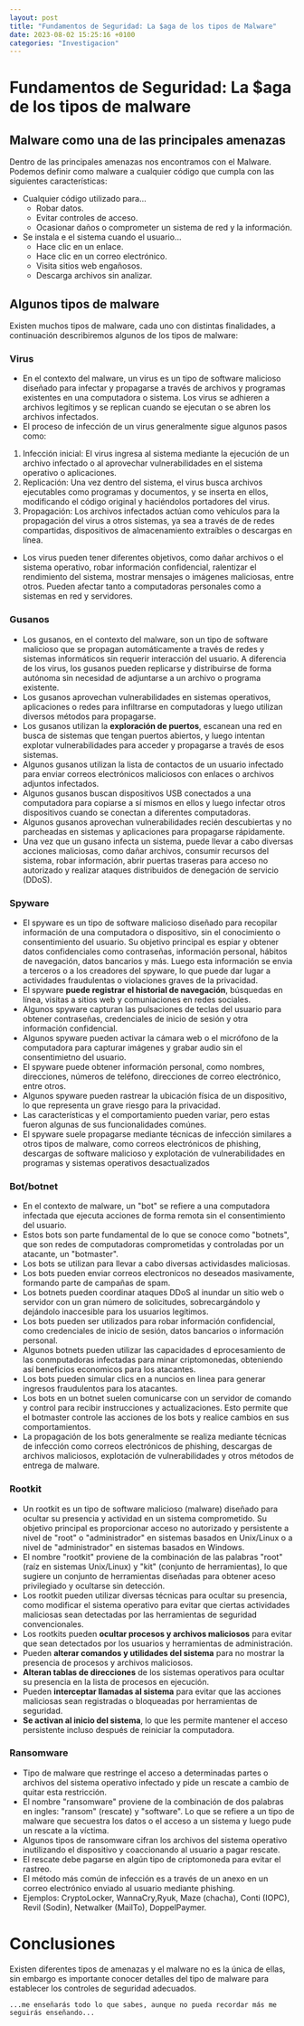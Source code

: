 ```yaml
---
layout: post
title: "Fundamentos de Seguridad: La $aga de los tipos de Malware"
date: 2023-08-02 15:25:16 +0100
categories: "Investigacion"
---
```


# Fundamentos de Seguridad: La $aga de los tipos de malware
## Malware como una de las principales amenazas
Dentro de las principales amenazas nos encontramos con el Malware.
Podemos definir como malware a cualquier código que cumpla con las siguientes características:
- Cualquier código utilizado para...
	- Robar datos.
	- Evitar controles de acceso.
	- Ocasionar daños o comprometer un sistema de red y la información.
- Se instala e el sistema cuando el usuario...
	- Hace clic en un enlace.
	- Hace clic en un correo electrónico.
	- Visita sitios web engañosos.
	- Descarga archivos sin analizar.
## Algunos tipos de malware
Existen muchos tipos de malware, cada uno con distintas finalidades, a continuación describiremos algunos de los tipos de malware:

### Virus
- En el contexto del malware, un virus es un tipo de software malicioso diseñado para infectar y propagarse a través de archivos y programas existentes en una computadora o sistema. Los virus se adhieren a archivos legítimos y se replican cuando se ejecutan o se abren los archivos infectados.
- El proceso de infección de un virus generalmente sigue algunos pasos como:
1. Infección inicial: El virus ingresa al sistema mediante la ejecución de un archivo infectado o al aprovechar vulnerabilidades en el sistema operativo o aplicaciones.
2. Replicación: Una vez dentro del sistema, el virus busca archivos ejecutables como programas y documentos, y se inserta en ellos, modificando el código original y haciéndolos portadores del virus.
3. Propagación: Los archivos infectados actúan como vehículos para la propagación del virus a otros sistemas, ya sea a través de de redes compartidas, dispositivos de almacenamiento extraíbles o descargas en línea. 
- Los virus pueden tener diferentes objetivos, como dañar archivos o el sistema operativo, robar información confidencial, ralentizar el rendimiento del sistema, mostrar mensajes o imágenes maliciosas, entre otros. Pueden afectar tanto a computadoras personales como a sistemas en red y servidores.

### Gusanos
- Los gusanos, en el contexto del malware, son un tipo de software malicioso que se propagan automáticamente a través de redes y sistemas informáticos sin requerir interacción del usuario. A diferencia de los virus, los gusanos pueden replicarse y distribuirse de forma autónoma sin necesidad de adjuntarse a un archivo o programa existente.
- Los gusanos aprovechan vulnerabilidades en sistemas operativos, aplicaciones o redes para infiltrarse en computadoras y luego utilizan diversos métodos para propagarse.
- Los gusanos utilizan la __exploración de puertos__, escanean una red en busca de sistemas que tengan puertos abiertos, y luego intentan explotar vulnerabilidades para acceder y propagarse a través de esos sistemas.
- Algunos gusanos utilizan la lista de contactos de un usuario infectado para enviar correos electrónicos maliciosos con enlaces o archivos adjuntos infectados.
- Algunos gusanos buscan dispositivos USB conectados a una computadora para copiarse a sí mismos en ellos y luego infectar otros dispositivos cuando se conectan a diferentes computadoras.
- Algunos gusanos aprovechan vulnerabilidades recién descubiertas y no parcheadas en sistemas y aplicaciones para propagarse rápidamente.
- Una vez que un gusano infecta un sistema, puede llevar a cabo diversas acciones maliciosas, como dañar archivos, consumir recursos del sistema, robar información, abrir puertas traseras para acceso no autorizado y realizar ataques distribuidos de denegación de servicio (DDoS).

### Spyware
- El spyware es un tipo de software malicioso diseñado para recopilar información de una computadora o dispositivo, sin el conocimiento o consentimiento del usuario. Su objetivo principal es espiar y obtener datos confidenciales como contraseñas, información personal, hábitos de navegación, datos bancarios y más. Luego esta información se envia a terceros o a los creadores del spyware, lo que puede dar lugar a actividades fraudulentas o violaciones graves de la privacidad.
- El spyware __puede registrar el historial de navegación__, búsquedas en línea, visitas a sitios web y comuniaciones en redes sociales.
- Algunos spyware capturan las pulsaciones  de teclas del usuario para obtener contraseñas, credenciales de inicio de sesión y otra información confidencial.
- Algunos spyware pueden activar la cámara web o el micrófono de la computadora para capturar imágenes y grabar audio sin el consentimietno del usuario.
- El spyware puede obtener información personal, como nombres, direcciones, números de teléfono, direcciones de correo electrónico, entre otros.
- Algunos spyware pueden rastrear la ubicación física de un dispositivo, lo que representa un grave riesgo para la privacidad.
- Las características y el comportamiento pueden variar, pero estas fueron algunas de sus funcionalidades comúnes.
- El spyware suele propagarse mediante técnicas de infección similares a otros tipos de malware, como correos electrónicos de phishing, descargas de software malicioso y explotación de vulnerabilidades en programas y sistemas operativos desactualizados

### Bot/botnet	
- En el contexto de malware, un "bot" se refiere a una computadora infectada que ejecuta acciones de forma remota sin el consentimiento del usuario.
- Estos bots son parte fundamental de lo que se conoce como "botnets", que son redes de computadoras comprometidas y controladas por un atacante, un "botmaster".
- Los bots se utilizan para llevar a cabo diversas actividasdes maliciosas.
- Los bots pueden enviar correos electronicos no deseados masivamente, formando parte de campañas de spam.
- Los botnets pueden coordinar ataques DDoS al inundar un sitio web o servidor con un gran número de solicitudes, sobrecargándolo y dejándolo inaccesible para los usuarios legítimos.
- Los bots pueden ser utilizados para robar información confidencial, como credenciales de inicio de sesión, datos bancarios o información personal.
- Algunos botnets pueden utilizar las capacidades d eprocesamiento de las conmputadoras infectadas para minar criptomonedas, obteniendo así beneficios economicos para los atacantes.
- Los bots pueden simular clics en a nuncios en linea para generar ingresos fraudulentos para los atacantes.
- Los bots en un botnet suelen comunicarse con un servidor de comando y control para recibir instrucciones y actualizaciones. Esto permite que el botmaster controle las acciones de los bots y realice cambios en sus comportamientos.
- La propagación de los bots generalmente se realiza mediante técnicas de infección como correos electrónicos de phishing, descargas de archivos maliciosos, explotación de vulnerabilidades y otros métodos de entrega de malware.

### Rootkit
- Un rootkit es un tipo de software malicioso (malware) diseñado para ocultar su presencia y actividad en un sistema comprometido. Su objetivo principal es proporcionar acceso no autorizado y persistente a nivel de "root" o "administrador" en sistemas basados en Unix/Linux o a nivel de "administrador" en sistemas basados en Windows.
- El nombre "rootkit" proviene de la combinación de las palabras "root" (raíz en sistemas Unix/Linux) y "kit" (conjunto de herramientas), lo que sugiere un conjunto de herramientas diseñadas para obtener aceso privilegiado y ocultarse sin detección.
- Los rootkit pueden utilizar diversas técnicas para ocultar su presencia, como modificar el sistema operativo para evitar que ciertas actividades maliciosas sean detectadas por las herramientas de seguridad convencionales.
- Los rootkits pueden __ocultar procesos y archivos maliciosos__ para evitar que sean detectados por los usuarios y herramientas de administración.
- Pueden __alterar comandos y utilidades del sistema__ para no mostrar la presencia de procesos y archivos maliciosos.
- __Alteran tablas de direcciones__ de los sistemas operativos para ocultar su presencia en la lista de procesos en ejecución.
- Pueden __interceptar llamadas al sistema__ para evitar que las acciones maliciosas sean registradas o bloqueadas por herramientas de seguridad.
- __Se activan al inicio del sistema__, lo que les permite mantener el acceso persistente incluso después de reiniciar la computadora.


### Ransomware
- Tipo de malware que restringe el acceso a determinadas partes o archivos del sistema operativo infectado y pide un rescate a cambio de quitar esta restricción.
- El nombre "ransomware" proviene de la combinación de dos palabras en ingles: "ransom" (rescate) y "software". Lo que se refiere a un tipo de malware que secuestra los datos o el acceso a un sistema y luego pude un rescate a la víctima.
- Algunos tipos de ransomware cifran los archivos del sistema operativo inutilizando el dispositivo y coaccionando al usuario a pagar rescate.
- El rescate debe pagarse en algún tipo de criptomoneda para evitar el rastreo.
- El método más común de infección es a través de un anexo en un correo electrónico enviado al usuario mediante phishing.
- Ejemplos: CryptoLocker, WannaCry,Ryuk, Maze (chacha), Conti (IOPC), Revil (Sodin), Netwalker (MailTo), DoppelPaymer.

# Conclusiones
Existen diferentes tipos de amenazas y el malware no es la única de ellas, sin embargo es importante conocer detalles del tipo de malware para establecer los controles de seguridad adecuados.


```
...me enseñarás todo lo que sabes, aunque no pueda recordar más me seguirás enseñando...
```

